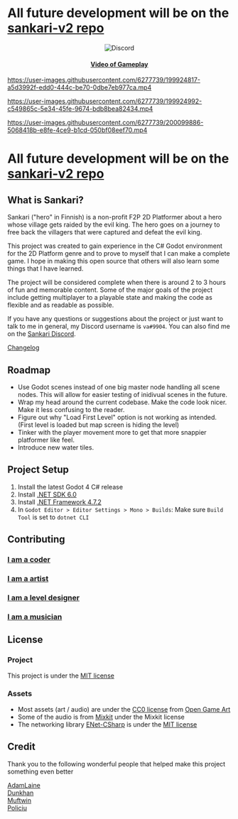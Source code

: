 # All future development will be on the [sankari-v2 repo](https://github.com/ValksGodotTools/sankari-v2)

<p align="center">
  <img alt="Discord" src="https://img.shields.io/discord/1005979449340211240?color=black&label=Sankari&logo=Discord&logoColor=white">
</p>

<h4 align="center">
  <a href="https://youtu.be/QddaW1QEVYc">Video of Gameplay</a>
</h4>

https://user-images.githubusercontent.com/6277739/199924817-a5d3992f-edd0-444c-be70-0dbe7eb977ca.mp4

https://user-images.githubusercontent.com/6277739/199924992-c549865c-5e34-45fe-9674-bdb8bea82434.mp4

https://user-images.githubusercontent.com/6277739/200099886-5068418b-e8fe-4ce9-b1cd-050bf08eef70.mp4

# All future development will be on the [sankari-v2 repo](https://github.com/ValksGodotTools/sankari-v2)

## What is Sankari?
Sankari ("hero" in Finnish) is a non-profit F2P 2D Platformer about a hero whose village gets raided by the evil king. The hero goes on a journey to free back the villagers that were captured and defeat the evil king. 

This project was created to gain experience in the C# Godot environment for the 2D Platform genre and to prove to myself that I can make a complete game. I hope in making this open source that others will also learn some things that I have learned.

The project will be considered complete when there is around 2 to 3 hours of fun and memorable content. Some of the major goals of the project include getting multiplayer to a playable state and making the code as flexible and as readable as possible.

If you have any questions or suggestions about the project or just want to talk to me in general, my Discord username is `va#9904`. You can also find me on the [Sankari Discord](https://discord.gg/5frafxrwwd).

[Changelog](https://github.com/Valks-Games/sankari/blob/main/.github/CHANGELOG.md)  

## Roadmap
- Use Godot scenes instead of one big master node handling all scene nodes. This will allow for easier testing of inidivual scenes in the future.
- Wrap my head around the current codebase. Make the code look nicer. Make it less confusing to the reader.
- Figure out why "Load First Level" option is not working as intended. (First level is loaded but map screen is hiding the level)
- Tinker with the player movement more to get that more snappier platformer like feel.
- Introduce new water tiles.

## Project Setup
1. Install the latest Godot 4 C# release
2. Install [.NET SDK 6.0](https://dotnet.microsoft.com/en-us/download)
3. Install [.NET Framework 4.7.2](https://duckduckgo.com/?q=.net+framework+4.7.2)
4. In `Godot Editor > Editor Settings > Mono > Builds`: Make sure `Build Tool` is set to `dotnet CLI`

## Contributing
### [I am a coder](https://github.com/Valks-Games/sankari/wiki/Scripting)
### [I am a artist](https://github.com/Valks-Games/sankari/wiki/Creating-Art)
### [I am a level designer](https://github.com/Valks-Games/sankari/wiki/Level-Designing)
### [I am a musician](https://github.com/Valks-Games/sankari/wiki/Creating-Audio)

## License
### Project
This project is under the [MIT license](https://github.com/Valks-Games/sankari/blob/main/LICENSE)

### Assets
- Most assets (art / audio) are under the [CC0 license](https://creativecommons.org/publicdomain/zero/1.0/) from [Open Game Art](https://opengameart.org/)
- Some of the audio is from [Mixkit](https://mixkit.co/free-sound-effects/game-over/) under the Mixkit license
- The networking library [ENet-CSharp](https://github.com/SoftwareGuy/ENet-CSharp) is under the [MIT license](https://github.com/SoftwareGuy/ENet-CSharp/blob/master/LICENSE)

## Credit
Thank you to the following wonderful people that helped make this project something even better

[AdamLaine](https://github.com/AdamLaine)  
[Dunkhan](https://github.com/Dunkhan)  
[Muftwin](https://github.com/Muftwin)  
[Policiu](https://github.com/policiu)  
